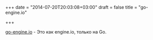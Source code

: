 +++
date = "2014-07-20T20:03:08+03:00"
draft = false
title = "go-engine.io"

+++

<p><a href="https://github.com/googollee/go-engine.io">go-engine.io</a>&nbsp;- Это как&nbsp;engine.io, только на Go.</p>


